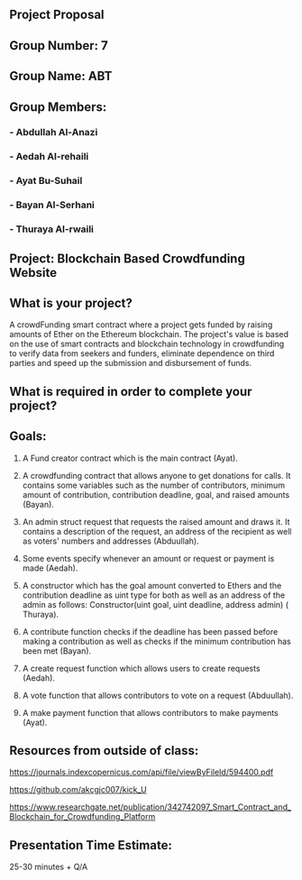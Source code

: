 ## Project Proposal

## Group Number: 7

## Group Name: ABT

## Group Members:
### - Abdullah Al-Anazi
### - Aedah Al-rehaili
### - Ayat Bu-Suhail
### - Bayan Al-Serhani
### - Thuraya Al-rwaili

## Project: Blockchain Based Crowdfunding Website


## What is your project? 
A crowdFunding smart contract where a project gets funded by raising amounts of Ether on the Ethereum blockchain. The project's value is based on the use of smart contracts and blockchain technology in crowdfunding to verify data from seekers and funders, eliminate dependence on third parties and speed up the submission and disbursement of funds.


## What is required in order to complete your project?

## Goals: 
1. A Fund creator contract which is the main contract (Ayat).

2. A crowdfunding contract that allows anyone to get donations for calls. It contains some variables such as the number of contributors, minimum amount of contribution, contribution deadline, goal, and raised amounts (Bayan).

3. An admin struct request that requests the raised amount and draws it. It contains a description of the request, an address of the recipient as well as voters' numbers and addresses (Abduullah).

4. Some events specify whenever an amount or request or payment is made (Aedah).

5. A constructor which has the goal amount converted to Ethers and the contribution deadline as uint type for both as well as an address of the admin as follows: Constructor(uint goal, uint deadline, address admin) ( Thuraya).

6. A contribute function checks if the deadline has been passed before making a contribution as well as checks if the minimum contribution has been met (Bayan).

7. A create request function which allows users to create requests (Aedah).

8. A vote function that allows contributors to vote on a request (Abduullah).

9. A make payment function that allows contributors to make payments (Ayat).

## Resources from outside of class:
https://journals.indexcopernicus.com/api/file/viewByFileId/594400.pdf

https://github.com/akcgjc007/kick_U

https://www.researchgate.net/publication/342742097_Smart_Contract_and_Blockchain_for_Crowdfunding_Platform


## Presentation Time Estimate:
25-30 minutes + Q/A
